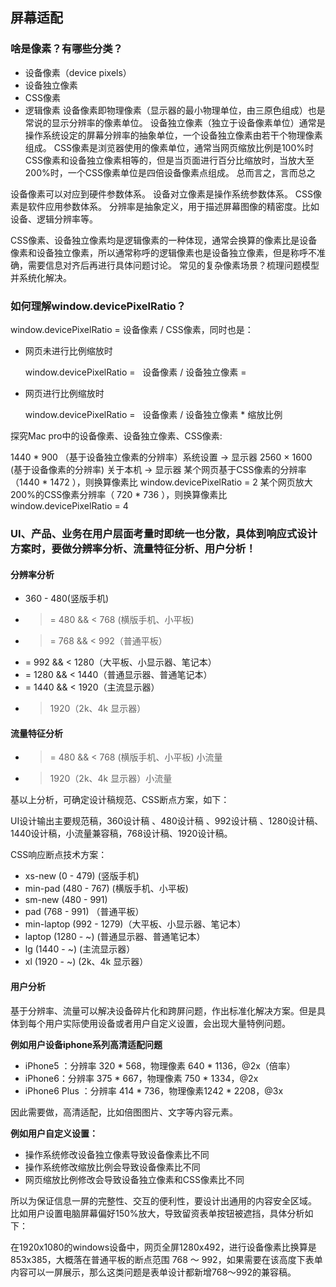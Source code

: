 ## 屏幕适配

### 啥是像素？有哪些分类？
 - 设备像素（device pixels）
 - 设备独立像素
 - CSS像素
 - 逻辑像素
设备像素即物理像素（显示器的最小物理单位，由三原色组成）也是常说的显示分辨率的像素单位。
设备独立像素（独立于设备像素单位）通常是操作系统设定的屏幕分辨率的抽象单位，一个设备独立像素由若干个物理像素组成。
CSS像素是浏览器使用的像素单位，通常当网页缩放比例是100%时CSS像素和设备独立像素相等的，但是当页面进行百分比缩放时，当放大至200%时，一个CSS像素单位是四倍设备像素点组成。
总而言之，言而总之

设备像素可以对应到硬件参数体系。
设备对立像素是操作系统参数体系。
CSS像素是软件应用参数体系。
分辨率是抽象定义，用于描述屏幕图像的精密度。比如设备、逻辑分辨率等。

CSS像素、设备独立像素均是逻辑像素的一种体现，通常会换算的像素比是设备像素和设备独立像素，所以通常称呼的逻辑像素也是设备独立像素，但是称呼不准确，需要信息对齐后再进行具体问题讨论。
常见的复杂像素场景？梳理问题模型并系统化解决。

### 如何理解window.devicePixelRatio？

window.devicePixelRatio = 设备像素 / CSS像素，同时也是：

- 网页未进行比例缩放时

   window.devicePixelRatio =   设备像素 / 设备独立像素 =

- 网页进行比例缩放时

   window.devicePixelRatio =   设备像素 / 设备独立像素 * 缩放比例

探究Mac pro中的设备像素、设备独立像素、CSS像素:

1440 * 900 （基于设备独立像素的分辨率）系统设置 -> 显示器
2560 × 1600 (基于设备像素的分辨率) 关于本机 -> 显示器
某个网页基于CSS像素的分辨率（1440 * 1472 ），则换算像素比 window.devicePixelRatio = 2
某个网页放大200%的CSS像素分辨率（ 720 * 736 ），则换算像素比 window.devicePixelRatio = 4

### UI、产品、业务在用户层面考量时即统一也分散，具体到响应式设计方案时，要做分辨率分析、流量特征分析、用户分析！

#### 分辨率分析
 - 360 - 480(竖版手机)
 - >= 480 && < 768 (横版手机、小平板)
 - >= 768 && < 992（普通平板）
 - = 992 && < 1280（大平板、小显示器、笔记本）
 - = 1280 && < 1440（普通显示器、普通笔记本）
 - = 1440 && < 1920（主流显示器）
 - > 1920（2k、4k 显示器）
 
#### 流量特征分析
 - >= 480 && < 768 (横版手机、小平板) 小流量
 - > 1920（2k、4k 显示器）小流量

基以上分析，可确定设计稿规范、CSS断点方案，如下：

UI设计输出主要规范稿，360设计稿 、480设计稿 、992设计稿 、1280设计稿、1440设计稿，小流量兼容稿，768设计稿、1920设计稿。

CSS响应断点技术方案：

 - xs-new (0 - 479) (竖版手机)
 - min-pad (480 - 767) (横版手机、小平板)
 - sm-new (480 - 991)
 - pad (768 - 991) （普通平板）
 - min-laptop (992 - 1279)（大平板、小显示器、笔记本）
 - laptop (1280 - ~) (普通显示器、普通笔记本）
 - lg (1440 - ~) (主流显示器）
 - xl (1920 - ~) (2k、4k 显示器）

#### 用户分析

基于分辨率、流量可以解决设备碎片化和跨屏问题，作出标准化解决方案。但是具体到每个用户实际使用设备或者用户自定义设置，会出现大量特例问题。

**例如用户设备iphone系列高清适配问题**

 - iPhone5 ：分辨率 320 * 568，物理像素 640 * 1136，@2x（倍率）
 - iPhone6：分辨率 375 * 667，物理像素 750 * 1334，@2x
 - iPhone6 Plus ：分辨率 414 * 736，物理像素1242 * 2208，@3x

因此需要做，高清适配，比如倍图图片、文字等内容元素。 

**例如用户自定义设置：**

 - 操作系统修改设备独立像素导致设备像素比不同
 - 操作系统修改缩放比例会导致设备像素比不同
 - 网页缩放比例修改会导致设备独立像素和CSS像素比不同

所以为保证信息一屏的完整性、交互的便利性，要设计出通用的内容安全区域。
比如用户设置电脑屏幕偏好150%放大，导致留资表单按钮被遮挡，具体分析如下：

在1920x1080的windows设备中，网页全屏1280x492，进行设备像素比换算是 853x385，大概落在普通平板的断点范围 768 ～ 992，如果需要在该高度下表单内容可以一屏展示，那么这类问题是表单设计都新增768～992的兼容稿。

